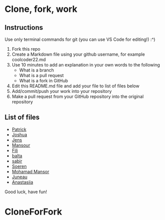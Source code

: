 # Clone, fork, work

## Instructions

Use only terminal commands for git (you can use VS Code for editing!) :^)

1. Fork this repo
2. Create a Markdown file using your github username, for example coolcoder22.md
3. Use 10 minutes to add an explanation in your own words to the following
    - What is a branch
    - What is a pull request
    - What is a fork in GitHub
4. Edit this README.md file and add your file to list of files below
5. Add/commit/push your work into your repository 
6. Make a pull request from your GitHub repository into the original repository

## List of files


- [Patrick](./patrick.md)
- [Joshua](./joshua.md)
- [Jens](./Enzomaldini-dci.md)
- [Mansour](./mansour.md)
- [Fili](./filistudent.md)
- [balta](./baltasargd.md)
- [sabir](./Sudoka11.md)
- [Soeren](./Soerenboettcher.md)
- [Mohamad Mansor](mohamad-mansor.md)
- [Juneau](./Juneau88.md)
- [Anastasiia](./iamstasiia.md)



Good luck, have fun!
# CloneForFork
